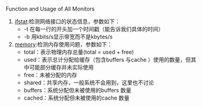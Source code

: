 Function and Usage of All Monitors

 1. [ifstat](ifstat):检测网络接口的状态信息，参数如下：
    - -t 在每一行的开头加一个时间戳（能告诉我们具体的时间）
    - -b 用kbits/s显示带宽而不是kbytes/s 
 2. [memory](memory):检测内存使用问题，参数如下：
    - total：表示物理内存总量(total = used + free)
    - used：表示总计分配给缓存（包含buffers 与cache ）使用的数量，但其中可能部分缓存并未实际使用
    - free：未被分配的内存
    - shared：共享内存，一般系统不会用到，这里也不讨论
    - buffers：系统分配但未被使用的buffers 数量
    - cached：系统分配但未被使用的cache 数量


